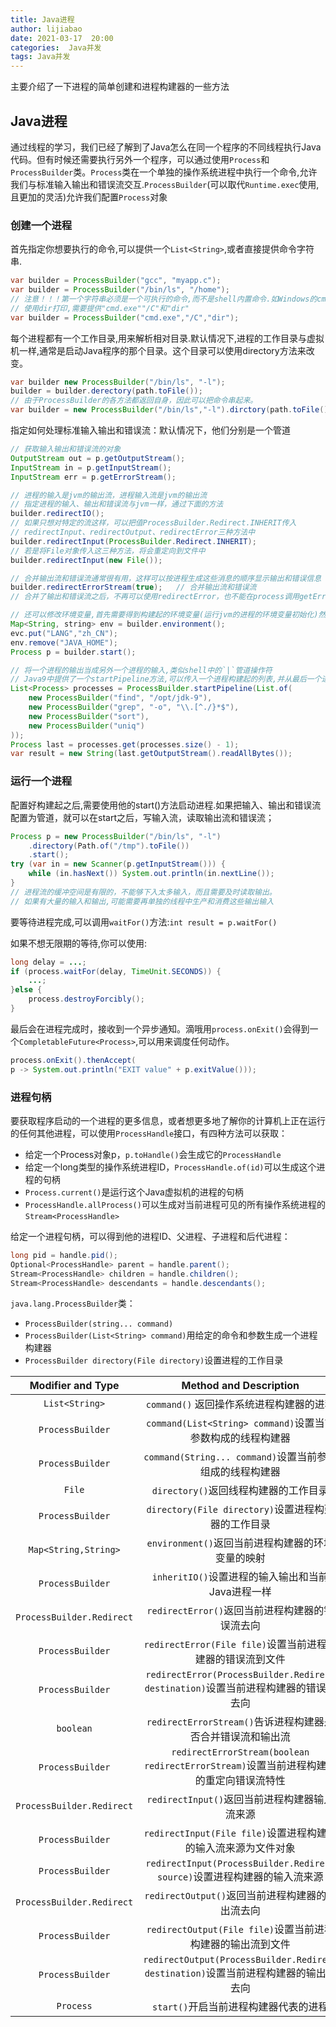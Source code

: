 ```yaml
---
title: Java进程
author: lijiabao
date: 2021-03-17  20:00
categories:  Java并发
tags: Java并发
---
```


主要介绍了一下进程的简单创建和进程构建器的一些方法

## Java进程

通过线程的学习，我们已经了解到了Java怎么在同一个程序的不同线程执行Java代码。但有时候还需要执行另外一个程序，可以通过使用`Process`和`ProcessBuilder`类。`Process`类在一个单独的操作系统进程中执行一个命令,允许我们与标准输入输出和错误流交互.`ProcessBuilder`(可以取代`Runtime.exec`使用,且更加的灵活)允许我们配置`Process`对象

### 创建一个进程

首先指定你想要执行的命令,可以提供一个`List<String>`,或者直接提供命令字符串.

```java
var builder = ProcessBuilder("gcc", "myapp.c");
var builder = ProcessBuilder("/bin/ls", "/home");
// 注意！！！第一个字符串必须是一个可执行的命令,而不是shell内置命令.如Windows的cmd.exe
// 使用dir打印,需要提供"cmd.exe""/C"和"dir"
var builder = ProcessBuilder("cmd.exe","/C","dir");
```

每个进程都有一个工作目录,用来解析相对目录.默认情况下,进程的工作目录与虚拟机一样,通常是启动Java程序的那个目录。这个目录可以使用directory方法来改变。

```java
var builder new ProcessBuilder("/bin/ls", "-l");
builder = builder.derectory(path.toFile());
// 由于ProcessBuilder的各方法都返回自身，因此可以把命令串起来。
var builder = new ProcessBuilder("/bin/ls","-l").dirctory(path.toFile());
```

指定如何处理标准输入输出和错误流：默认情况下，他们分别是一个管道

```java
// 获取输入输出和错误流的对象
OutputStream out = p.getOutputStream();
InputStream in = p.getInputStream();
InputStream err = p.getErrorStream();

// 进程的输入是jvm的输出流，进程输入流是jvm的输出流
// 指定进程的输入、输出和错误流与jvm一样，通过下面的方法
builder.redirectIO();
// 如果只想对特定的流这样，可以把值ProcessBuilder.Redirect.INHERIT传入
// redirectInput、redirectOutput、redirectError三种方法中
builder.redirectInput(ProcessBuilder.Redirect.INHERIT);
// 若是将File对象传入这三种方法，将会重定向到文件中
builder.redirectInput(new File());

// 合并输出流和错误流通常很有用，这样可以按进程生成这些消息的顺序显示输出和错误信息
builder.redirectErrorStream(true);   // 合并输出流和错误流
// 合并了输出和错误流之后，不再可以使用redirectError，也不能在process调用getErrorStream了

// 还可以修改环境变量,首先需要得到构建起的环境变量(运行jvm的进程的环境变量初始化)然后再加入或者移除环境条目
Map<String, string> env = builder.environment();
evc.put("LANG","zh_CN");
env.remove("JAVA_HOME");
Process p = builder.start();

// 将一个进程的输出当成另外一个进程的输入,类似shell中的`|`管道操作符
// Java9中提供了一个startPipeline方法,可以传入一个进程构建起的列表,并从最后一个进程获取结果
List<Process> processes = ProcessBuilder.startPipeline(List.of(
    new ProcessBuilder("find", "/opt/jdk-9"),
    new ProcessBuilder("grep", "-o", "\\.[^./}*$"),
    new ProcessBuilder("sort"),
    new ProcessBuilder("uniq")
));
Process last = processes.get(processes.size() - 1);
var result = new String(last.getOutputStream().readAllBytes());
```

### 运行一个进程

配置好构建起之后,需要使用他的start()方法启动进程.如果把输入、输出和错误流配置为管道，就可以在start之后，写输入流，读取输出流和错误流；

```java
Process p = new ProcessBuilder("/bin/ls", "-l")
    .directory(Path.of("/tmp").toFile())
    .start();
try (var in = new Scanner(p.getInputStream())) {
    while (in.hasNext()) System.out.println(in.nextLine());
}
// 进程流的缓冲空间是有限的，不能够下入太多输入，而且需要及时读取输出。
// 如果有大量的输入和输出,可能需要再单独的线程中生产和消费这些输出输入
```

要等待进程完成,可以调用`waitFor()`方法:`int result = p.waitFor()`

如果不想无限期的等待,你可以使用:

```java
long delay = ...;
if (process.waitFor(delay, TimeUnit.SECONDS)) {
    ...;
}else {
    process.destroyForcibly();
}
```

最后会在进程完成时，接收到一个异步通知。滴哦用`process.onExit()`会得到一个`CompletableFuture<Process>`,可以用来调度任何动作。

```java
process.onExit().thenAccept(
p -> System.out.println("EXIT value" + p.exitValue()));
```

### 进程句柄

要获取程序启动的一个进程的更多信息，或者想更多地了解你的计算机上正在运行的任何其他进程，可以使用`ProcessHandle`接口，有四种方法可以获取：

- 给定一个Process对象p，`p.toHandle()`会生成它的`ProcessHandle`
- 给定一个long类型的操作系统进程ID，`ProcessHandle.of(id)`可以生成这个进程的句柄
- `Process.current()`是运行这个Java虚拟机的进程的句柄
- `ProcessHandle.allProcess()`可以生成对当前进程可见的所有操作系统进程的`Stream<ProcessHandle>`

给定一个进程句柄，可以得到他的进程ID、父进程、子进程和后代进程：

```java
long pid = handle.pid();
Optional<ProcessHandle> parent = handle.parent();
Stream<ProcessHandle> children = handle.children();
Stream<ProcessHandle> descendants = handle.descendants();
```

`java.lang.ProcessBuilder`类：

- `ProcessBuilder(string... command)`
- `ProcessBuilder(List<String> command)`用给定的命令和参数生成一个进程构建器
- `ProcessBuilder directory(File directory)`设置进程的工作目录

Modifier and Type | Method and Description
:---: | :---: 
`List<String>` | `command()` 返回操作系统进程构建器的进程 
`ProcessBuilder` | `command(List<String> command)`设置当前参数构成的线程构建器 
`ProcessBuilder` | `command(String... command)`设置当前参数组成的线程构建器 
`File` | `directory()`返回线程构建器的工作目录 
`ProcessBuilder` | `directory(File directory)`设置进程构建器的工作目录 
`Map<String,String>` | `environment()`返回当前进程构建器的环境变量的映射 
`ProcessBuilder` | `inheritIO()`设置进程的输入输出和当前Java进程一样 
`ProcessBuilder.Redirect` | `redirectError()`返回当前进程构建器的错误流去向 
`ProcessBuilder` | `redirectError(File file)`设置当前进程构建器的错误流到文件 
`ProcessBuilder` | `redirectError(ProcessBuilder.Redirect destination)`设置当前进程构建器的错误流去向 
`boolean` | `redirectErrorStream()`告诉进程构建器是否合并错误流和输出流 
`ProcessBuilder` | `redirectErrorStream(boolean redirectErrorStream)`设置当前进程构建器的重定向错误流特性 
`ProcessBuilder.Redirect` | `redirectInput()`返回当前进程构建器输入流来源 
`ProcessBuilder` | `redirectInput(File file)`设置进程构建器的输入流来源为文件对象 
`ProcessBuilder` | `redirectInput(ProcessBuilder.Redirect source)`设置进程构建器的输入流来源 
`ProcessBuilder.Redirect` | `redirectOutput()`返回当前进程构建器的输出流去向 
`ProcessBuilder` | `redirectOutput(File file)`设置当前进程构建器的输出流到文件 
`ProcessBuilder` | `redirectOutput(ProcessBuilder.Redirect destination)`设置当前进程构建器的输出流去向 
`Process` | `start()`开启当前进程构建器代表的进程 













